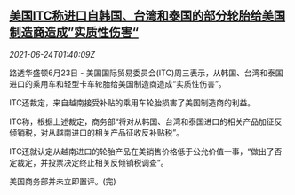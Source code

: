 <!--1624500063000-->
[美国ITC称进口自韩国、台湾和泰国的部分轮胎给美国制造商造成”实质性伤害“](https://cn.reuters.com/article/us-itc-kr-tw-th-tyre-0624-idCNKCS2E004Z)
------

<div><i>2021-06-24T01:40:09Z</i></div><p>路透华盛顿6月23日 - 美国国际贸易委员会(ITC)周三表示，从韩国、台湾和泰国进口的乘用车和轻型卡车轮胎给美国制造商造成“实质性伤害”。</p><p>ITC还裁定，来自越南接受补贴的乘用车轮胎损害了美国制造商的利益。</p><p>ITC称，根据上述裁定，商务部“将对从韩国、台湾和泰国进口的相关产品加征反倾销税，对从越南进口的相关产品征收反补贴税”。</p><p>ITC还就认定从越南进口的轮胎产品在美销售价格低于公允价值一事，“做出了否定裁定，并投票决定终止相关反倾销税调查“。</p><p>美国商务部并未立即置评。(完)</p>
